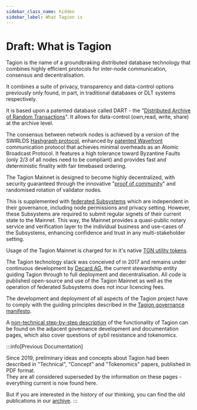 ```yaml
---
sidebar_class_name: hidden
sidebar_label: What Tagion is
---
```

# Draft: What is Tagion

Tagion is the name of a groundbraking distributed database technology that combines highly efficient protocols for inter-node communication, consensus and decentralisation. 

It combines a suite of privacy, transparency and data-control options previously only found, in part, in traditional databases or DLT systems respectively. 

It is based upon a patented database called DART - the "[Distributed Archive of Random Transactions](https://docs.tagion.org/tech/protocols/dart)". It allows for data-control (own,read, write, share) at the archive level. 

The consensus between network nodes is achieved by a version of the SWIRLDS [Hashgraph protocol](https://docs.tagion.org/tech/protocols/consensus/HashGraph), enhanced by [patented Wavefront](https://docs.tagion.org/tech/protocols/wavefront) communication protocol that achieves minimal overheads as an Atomic Broadcast Protocol.  It features a high tolerance toward Byzantine Faults (only 2/3 of all nodes need to be compliant) and provides fast and deterministic finality with fair timebased ordering. 

The Tagion Mainnet is designed to become highly decentralized, with security guaranteed through the innovative "[proof of community](https://docs.tagion.org/gov/governance_areas/network_formation/tagion)" and randomised rotation of validator nodes. 

This is supplemented with [federated Subsystems](https://docs.tagion.org/gov/intro/network) which are independent in their governance, including node permissions and privacy setting. However, these Subsystems are required to submit regular signets of their current state to the Mainnet. This way, the Mainnet provides a quasi-public notary service and verification layer to the individual business and use-cases of the Subsystems, enhancing confidence and trust in any multi-stakeholder setting. 

Usage of the Tagion Mainnet is charged for in it's native [TGN utility tokens](https://docs.tagion.org/gov/governance_areas/token_economy/utility_token). 

The Tagion technology stack was conceived of in 2017 and remains under continuous development by [Decard AG](https://www.decard.io/), the current stewardship entity guiding Tagion through to full deployment and decentralisation. All code is published open-source and use of the Tagion Mainnet as well as the operation of federated Subsystems does not incur licencing fees. 

The development and deployment of all aspects of the Tagion project have to comply with the guiding principles described in the [Tagion governance manifesto](https://docs.tagion.org/gov/intro/manifesto). 

A [non-technical step-by-step description](https://docs.tagion.org/gov/intro/jargonbusting) of the functionality of Tagion can be found on the adjacent governance development and documentation pages, which also cover questions of sybil resistance and tokenomics. 

:::info[Previous Documentation]

Since 2019, preliminary ideas and concepts about Tagion had been described in "Technical", "Concept" and "Tokenomics" papers, published in PDF format.  
They are all considered superseded by the information on these pages - everything current is now found here. 

But if you are interested in the history of our thinking, you can find the old publications in our [archive](https://docs.tagion.org/gov/intro/archive).
:::


